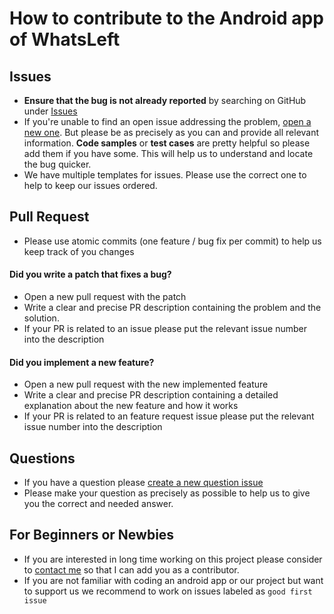 # How to contribute to the Android app of WhatsLeft

## Issues

- **Ensure that the bug is not already reported** by searching on GitHub under [Issues](https://github.com/WVV-Crowd-Sourced-Stock-Tracking/Android-App/issues)
- If you're unable to find an open issue addressing the problem, [open a new one](https://github.com/WVV-Crowd-Sourced-Stock-Tracking/Android-App/issues/new/choose). But please be as precisely as you can and provide all relevant information. **Code samples** or **test cases** are pretty helpful so please add them if you have some. This will help us to understand and locate the bug quicker.
- We have multiple templates for issues. Please use the correct one to help to keep our issues ordered.

## Pull Request

- Please use atomic commits (one feature / bug fix per commit) to help us keep track of you changes

#### Did you write a patch that fixes a bug?

- Open a new pull request with the patch
- Write a clear and precise PR description containing the problem and the solution.
- If your PR is related to an issue please put the relevant issue number into the description

#### Did you implement a new feature?

- Open a new pull request with the new implemented feature
- Write a clear and precise PR description containing a detailed explanation about the new feature and how it works
- If your PR is related to an feature request issue please put the relevant issue number into the description

## Questions

- If you have a question please [create a new question issue](https://github.com/WVV-Crowd-Sourced-Stock-Tracking/Android-App/issues/new?labels=question&template=question.md&title=)
- Please make your question as precisely as possible to help us to give you the correct and needed answer.

## For Beginners or Newbies

- If you are interested in long time working on this project please consider to [contact me](mailto:contact@nivram710.de) so that I can add you as a contributor.
- If you are not familiar with coding an android app or our project but want to support us we recommend to work on issues labeled as `good first issue`
